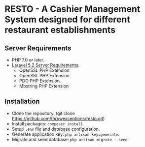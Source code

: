 # RESTO - A Cashier Management System designed for different restaurant establishments


## Server Requirements
- PHP 7.0 or later.
- [Laravel 5.2 Server Requirements](https://lumen.laravel.com/docs/5.3#server-requirements).
    - OpenSSL PHP Extension
    - OpenSSL PHP Extension
    - PDO PHP Extension
    - Mbstring PHP Extension
    
    
## Installation
- Clone the repository. (git clone https://github.com/throwexceptions/resto.git)
- Install packages: `composer install`.
- Setup `.env` file and database configuration.
- Generate application key: `php artisan key:generate`.
- Migrate and seed database: `php artisan migrate --seed`.